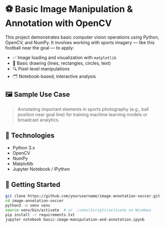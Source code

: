 # ⚽ Basic Image Manipulation & Annotation with OpenCV

This project demonstrates basic computer vision operations using Python, OpenCV, and NumPy. It involves working with sports imagery — like this football near the goal — to apply:

- ✅ Image loading and visualization with `matplotlib`
- 🧠 Basic drawing (lines, rectangles, circles, text)
- 🔍 Pixel-level manipulations
- 🗂️ Notebook-based, interactive analysis

## 🖼️ Sample Use Case

> Annotating important elements in sports photography (e.g., ball position near goal line) for training machine learning models or broadcast analytics.

## 🧪 Technologies

- Python 3.x
- OpenCV
- NumPy
- Matplotlib
- Jupyter Notebook / IPython

## 🚀 Getting Started

```bash
git clone https://github.com/yourusername/image-annotation-soccer.git
cd image-annotation-soccer
python3 -m venv venv
source venv/bin/activate  # or .\venv\Scripts\activate on Windows
pip install -r requirements.txt
jupyter notebook basic-image-manipulation-and-annotation.ipynb
